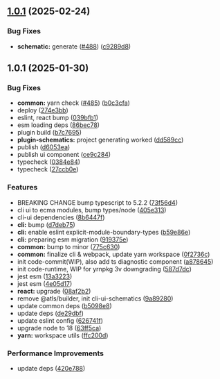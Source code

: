## [1.0.1](https://github.com/atls/raijin/compare/@atls/cli-ui-schematics-component@1.0.1...@atls/cli-ui-schematics-component@1.0.1) (2025-02-24)

### Bug Fixes

- **schematic:** generate ([#488](https://github.com/atls/raijin/issues/488)) ([c9289d8](https://github.com/atls/raijin/commit/c9289d8a675259a30beb2c0fd6103d98ae6189a1))

## 1.0.1 (2025-01-30)

### Bug Fixes

- **common:** yarn check ([#485](https://github.com/atls/raijin/issues/485)) ([b0c3cfa](https://github.com/atls/raijin/commit/b0c3cfad8f559c55691ca733c7a3a7b3cd00c4d8))
- deploy ([274e3bb](https://github.com/atls/raijin/commit/274e3bb74343a3bae1afbc8fb3947cb62d7f1f89))
- eslint, react bump ([039bfb1](https://github.com/atls/raijin/commit/039bfb1a612167c08b05143ede4781abf5890ab6))
- esm loading deps ([86bec78](https://github.com/atls/raijin/commit/86bec787979dabfa06223b1adddeb763566bd590))
- plugin build ([b7c7695](https://github.com/atls/raijin/commit/b7c769587c2cb819d4b47e6c1825e1d7f50dee8b))
- **plugin-schematics:** project generating worked ([dd589cc](https://github.com/atls/raijin/commit/dd589cce3aec3cec31974a5eef312712b762ca92))
- publish ([d6053ea](https://github.com/atls/raijin/commit/d6053ea6cf37bdae9764df082a22eb6b8d90cd41))
- publish ui component ([ce9c284](https://github.com/atls/raijin/commit/ce9c2843f04cde24dbfec83c462e3284f222db1f))
- typecheck ([0384e84](https://github.com/atls/raijin/commit/0384e8435fedacc8ca695d7cd52e3c44ea4b9d57))
- typecheck ([27ccb0e](https://github.com/atls/raijin/commit/27ccb0ef63898afd00b830952914e060b8dd5593))

### Features

- BREAKING CHANGE bump typescript to 5.2.2 ([73f56d4](https://github.com/atls/raijin/commit/73f56d4670a0df3183bc29518cbabc238c03c352))
- cli ui to ecma modules, bump types/node ([405e313](https://github.com/atls/raijin/commit/405e31394480a11850d5e1421fc68ca3e02d494f))
- cli-ui dependencies ([8b6447f](https://github.com/atls/raijin/commit/8b6447fdadc0fe96fecb80a129646b4177abd4b1))
- **cli:** bump ([d7deb75](https://github.com/atls/raijin/commit/d7deb75be8ce90fdf493b037dd3346da04acd8de))
- **cli:** enable eslint explicit-module-boundary-types ([b59e86e](https://github.com/atls/raijin/commit/b59e86e0b16c5b321325ba583e45557ce717ca51))
- **cli:** preparing esm migration ([919375e](https://github.com/atls/raijin/commit/919375e96dc4e084aab4ff0ce442ee33f3be1cbc))
- **common:** bump to minor ([775c630](https://github.com/atls/raijin/commit/775c630061f91970a65e34afabeea8d029e02176))
- **common:** finalize cli & webpack, update yarn workspace ([0f2736c](https://github.com/atls/raijin/commit/0f2736c6d37f8141a1a50c352bf80d7ffb2f4ea7))
- init code-commit(WIP), also add ts diagnostic component ([a878645](https://github.com/atls/raijin/commit/a878645c40710205370a4f6986569f6bc0fd2f30))
- init code-runtime, WIP for yrnpkg 3v downgrading ([587d7dc](https://github.com/atls/raijin/commit/587d7dc75c6b08c2a4b0a0b4bf380939de83a6c3))
- jest esm ([13a3223](https://github.com/atls/raijin/commit/13a3223f3a5772f16ad475f55961b16084a2cca1))
- jest esm ([4e05d17](https://github.com/atls/raijin/commit/4e05d171ceac0e9550eccbc0c417c09aee13e1c9))
- **react:** upgrade ([08af2b2](https://github.com/atls/raijin/commit/08af2b27e2757b756cd19928ab58e2b93eb7652f))
- remove @atls/builder, init cli-ui-schematics ([9a89280](https://github.com/atls/raijin/commit/9a892802fc3571f5ca46da67dcd10dcdc016e476))
- update common deps ([b5098e8](https://github.com/atls/raijin/commit/b5098e843c0153a476c16ae8607ba2b598accb60))
- update deps ([de29dbf](https://github.com/atls/raijin/commit/de29dbffcc0c1b9cf081825987e733352b1761a7))
- update eslint config ([626741f](https://github.com/atls/raijin/commit/626741f1896c709c83857818333dc15f28787036))
- upgrade node to 18 ([63ff5ca](https://github.com/atls/raijin/commit/63ff5ca56a526a174e82ebdc215f44e55db7a4f0))
- **yarn:** workspace utils ([ffc200d](https://github.com/atls/raijin/commit/ffc200d0f0cf6444fe9053a7f046a5d039f79177))

### Performance Improvements

- update deps ([420e788](https://github.com/atls/raijin/commit/420e78845558ecf40aa2b9a63872118d6a5a4b4a))
